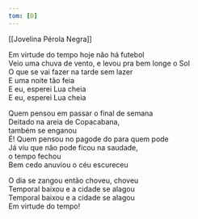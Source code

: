 ```yaml
---
tom: [D]
---
```


[[Jovelina Pérola Negra]]

Em virtude do tempo hoje não há futebol  
Veio uma chuva de vento, e levou pra bem longe o Sol  
O que se vai fazer na tarde sem lazer  
E uma noite tão feia  
E eu, esperei Lua cheia  
E eu, esperei Lua cheia  

Quem pensou em passar o final de semana  
Deitado na areia de Copacabana,  
também se enganou  
É! Quem pensou no pagode do para quem pode  
Já viu que não pode ficou na saudade,  
o tempo fechou  
Bem cedo anuviou o céu escureceu  

O dia se zangou então choveu, choveu  
Temporal baixou e a cidade se alagou  
Temporal baixou e a cidade se alagou  
Em virtude do tempo!  